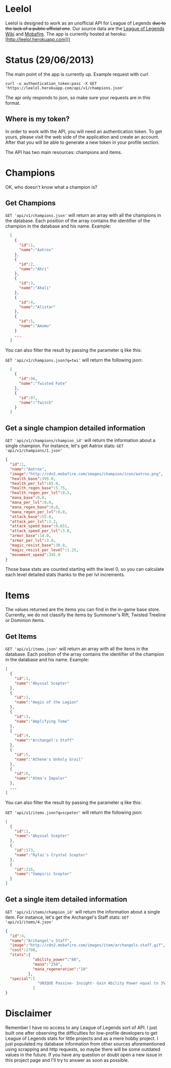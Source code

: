 # Leelol

Leelol is designed to work as an unofficial API for League of Legends ~~due to the lack of a public official one~~. 
Our source data are the [League of Legends  Wiki](http://leagueoflegends.wikia.com/wiki/Base_champion_statistics) and [Mobafire](http://mobafire.com/league-of-legends/). The app is currently hosted at heroku: [http://leelol.herokuapp.com]()

# Status (29/06/2013)
The main point of the app is currently up. Example request with curl
```shell
curl -u authentication_token:pass -X GET 'https://leelol.herokuapp.com/api/v1/champions.json'
```
The api only responds to json, so make sure your requests are in this format.

## Where is my token?
In order to work with the API, you will need an authentication token. To get yours, please visit the web side of the application and create an account. After that you will be able to generate a new token in your profile section.

The API has two main resources: champions and items.

# Champions
OK, who doesn't know what a champion is? 
## Get Champions
`GET 'api/v1/champions.json'` will return an array with all the champions in the database. Each position of the array contains the identifier of the champion in the database and his name. Example:

```json
  [
    {
      "id":1,
      "name":"Aatrox"
    },
    {
      "id":2,
      "name":"Ahri"
    },
    {
      "id":3,
      "name":"Akali"
    },
    {
      "id":4,
      "name":"Alistar"
    },
    {
      "id":5,
      "name":"Amumu"
    } 
    ...
  ]
```
You can also filter the result by passing the parameter q like this:

`GET 'api/v1/champions.json?q=twi'` will return the following json:


```json
  [
    {
      "id":96,
      "name":"Twisted Fate"
    },
    {
      "id":97,
      "name":"Twitch"
    }
  ]
```

## Get a single champion detailed information
`GET 'api/v1/champions/champion_id'` will return the information about a single champion. For instance, let's get Aatrox stats:
`GET 'api/v1/champions/1.json'`

```json
{
  "id":1,
  "name":"Aatrox",
  "image":"http://cdn2.mobafire.com/images/champion/icon/aatrox.png",
  "health_base":395.0,
  "health_per_lvl":85.0,
  "health_regen_base":5.75,
  "health_regen_per_lvl":0.5,
  "mana_base":0.0,
  "mana_per_lvl":0.0,
  "mana_regen_base":0.0,
  "mana_regen_per_lvl":0.0,
  "attack_base":55.0,
  "attack_per_lvl":3.2,
  "attack_speed_base":0.651,
  "attack_speed_per_lvl":3.0,
  "armor_base":14.0,
  "armor_per_lvl":3.8,
  "magic_resist_base":30.0,
  "magic_resist_per_level":1.25,
  "movement_speed":345.0
}
```
Those base stats are counted starting with the level 0, so you can calculate each level detailed stats thanks to the per lvl increments.

# Items
The values returned are the items you can find in the in-game base store. Currently, we do not classify the items by Summoner's Rift, Twisted Treeline or Dominion items.
## Get Items
`GET 'api/v1/items.json'` will return an array with all the items in the database. Each position of the array contains the identifier of the champion in the database and his name. Example:
```json
[
  {
    "id":1,
    "name":"Abyssal Scepter"
  },
  {
    "id":2,
    "name":"Aegis of the Legion"
  },
  {
    "id":3,
    "name":"Amplifying Tome"
  },
  {
    "id":4,
    "name":"Archangel's Staff"
  },
  {
    "id":5,
    "name":"Athene's Unholy Grail"
  },
  {
    "id":6,
    "name":"Atma's Impaler"
  },
  ...
]
```

You can also filter the result by passing the parameter q like this:

`GET 'api/v1/items.json?q=scpeter'` will return the following json:


```json
[
  {
    "id":1,
    "name":"Abyssal Scepter"
  },
  {
    "id":173,
    "name":"Rylai's Crystal Scepter"
  },
  {
    "id":216,
    "name":"Vampiric Scepter"
  }
]
```

## Get a single item detailed information
`GET 'api/v1/items/champion_id'` will return the information about a single item. For instance, let's get the Archangel's Staff stats:
`GET 'api/v1/items/4.json'`

```json
{
  "id":4,
  "name":"Archangel's Staff",
  "image":"http://cdn2.mobafire.com/images/item/archangels-staff.gif",
  "cost":2700,
  "stats":{
            "ability_power":"60",
            "mana":"250",
            "mana_regeneration":"10"
          },
  "special":[
              "UNIQUE Passive- Insight- Gain Ability Power equal to 3% of your Maximum Mana.UNIQUE Passive- Mana Charge- Each time you cast a spell or spend Mana, you gain 6 maximum Mana (3 second cooldown). Bonus caps at +750 Mana.Transforms into Seraph's Emb"
            ]
}
```

# Disclaimer

Remember I have no access to any League of Legends sort of API. I just built one after observing the difficulties for low-profile developers to get League of Legends stats for little projects and as a mere hobby project. I just populated my database information from other sources aforementioned using scrapping and http requests, so maybe there will be some outdated values in the future. If you have any question or doubt open a new issue in this project page and I'll try to answer as soon as possible. 
